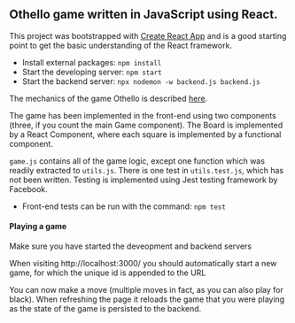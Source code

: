 ## Othello game written in JavaScript using React.

This project was bootstrapped with [Create React App](https://github.com/facebookincubator/create-react-app) and is a good starting point to get the basic understanding of the React framework.

* Install external packages: `npm install`
* Start the developing server: `npm start`
* Start the backend server: `npx nodemon -w backend.js backend.js`

The mechanics of the game Othello is described [here](https://en.wikipedia.org/wiki/Reversi).

The game has been implemented in the front-end using two components (three, if you count the main Game component).
The Board is implemented by a React Component, where each square is implemented by a functional component.

`game.js` contains all of the game logic, except one function which was readily extracted to `utils.js`. 
There is one test in `utils.test.js`, which has not been written. Testing is implemented using Jest testing framework by Facebook.

* Front-end tests can be run with the command: `npm test`

#### Playing a game
Make sure you have started the deveopment and backend servers

When visiting http://localhost:3000/ you should automatically start a new game, for which the unique id is appended to the URL

You can now make a move (multiple moves in fact, as you can also play for black). 
When refreshing the page it reloads the game that you were playing as the state of the game is persisted to the backend.
